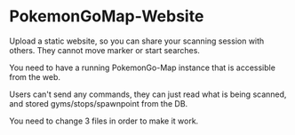 # PokemonGoMap-Website
Upload a static website, so you can share your scanning session with others. They cannot move marker or start searches.

You need to have a running PokemonGo-Map instance that is accessible from the web.

Users can't send any commands, they can just read what is being scanned, and stored gyms/stops/spawnpoint from the DB.

You need to change 3 files in order to make it work.


